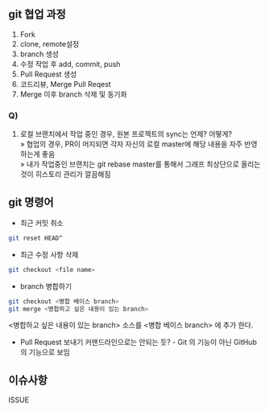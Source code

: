 ## git 협업 과정

1. Fork
2. clone, remote설정
3. branch 생성
4. 수정 작업 후 add, commit, push
5. Pull Request 생성
6. 코드리뷰, Merge Pull Reqest
7. Merge 이후 branch 삭제 및 동기화

### Q)

1. 로컬 브랜치에서 작업 중인 경우, 원본 프로젝트의 sync는 언제? 어떻게? <br>
» 협업의 경우, PR이 머지되면 각자 자신의 로컬 master에 해당 내용을 자주 반영하는게 좋음<br>
» 내가 작업중인 브랜치는 git rebase master를 통해서 그래프 최상단으로 올리는 것이 히스토리 관리가 깔끔해짐

## git 명령어

- 최근 커밋 취소
```bash
git reset HEAD^
```

- 최근 수정 사항 삭제
```bash
git checkout <file name>
```

- branch 병합하기
```bash
git checkout <병합 베이스 branch>
git merge <병합하고 싶은 내용이 있는 branch>
```

<병합하고 싶은 내용이 있는 branch> 소스를 <병합 베이스 branch> 에 추가 한다.

- Pull Request 보내기
커맨드라인으로는 안되는 듯? - Git 의 기능이 아닌 GitHub의 기능으로 보임


## 이슈사항

ISSUE
